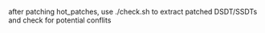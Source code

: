 
after patching hot_patches, use ./check.sh to extract patched DSDT/SSDTs and check for potential conflits
